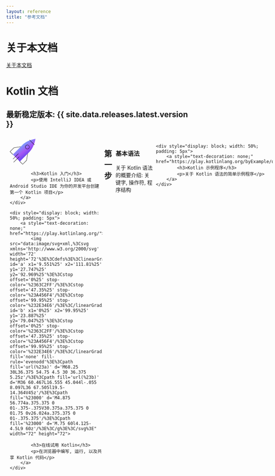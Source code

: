 ```yaml
---
layout: reference
title: "参考文档"
---
```


# **关于本文档**

[关于本文档](about_translation.html)

# **Kotlin 文档**

## **最新稳定版本: {{ site.data.releases.latest.version }}**

<div style="display: flex; width: 100%; padding: 5px">
    <div style="display: block; width: 50%; padding: 5px;">
        <a style="text-decoration: none;" href="getting-started.html">
            <img src="data:image/svg+xml,%3Csvg xmlns='http://www.w3.org/2000/svg' xmlns:xlink='http://www.w3.org/1999/xlink' width='48' height='48'%3E%3Cdefs%3E%3ClinearGradient id='b' x1='27.839%25' x2='83.171%25' y1='16.174%25' y2='85.917%25'%3E%3Cstop offset='0%25' stop-color='%2363C2FF'/%3E%3Cstop offset='50.17%25' stop-color='%23A456F4'/%3E%3Cstop offset='99.95%25' stop-color='%232E34E6'/%3E%3C/linearGradient%3E%3Cpath id='a' d='M17.899 11.11L.055 28.952l12.783 12.782 17.844-17.843C39.394 15.127 41.429.362 41.429.362S26.664 2.344 17.9 11.109'/%3E%3C/defs%3E%3Cg fill='none' fill-rule='evenodd'%3E%3Cpath d='M5.586 29.36a.26.26 0 01-.185-.076l-5.4-5.401 7.339-7.394 13.547-1.996a.261.261 0 01.076.517L7.588 16.98.737 23.882l5.033 5.033a.26.26 0 01-.184.445m17.687 17.796l-5.402-5.403a.26.26 0 010-.368.262.262 0 01.37 0l5.032 5.033 6.902-6.903 1.97-13.323a.26.26 0 01.296-.22.26.26 0 01.22.296l-1.995 13.494-7.393 7.394z' fill='%23000'/%3E%3Cg transform='translate(5.217 .2)'%3E%3Cmask id='c' fill='%23fff'%3E%3Cuse xlink:href='%23a'/%3E%3C/mask%3E%3Cpath fill='url(%23b)' d='M17.899 11.11L.055 28.952l12.783 12.782 17.844-17.843C39.394 15.127 41.429.362 41.429.362S26.664 2.344 17.9 11.109' mask='url(%23c)'/%3E%3C/g%3E%3Cpath d='M5.794 37.552a.262.262 0 01-.184-.446l9.756-9.756a.26.26 0 11.369.369l-9.756 9.757a.265.265 0 01-.185.076m1.253 5.739a.26.26 0 01-.185-.446l9.809-9.757c.102-.1.267-.1.369.001a.262.262 0 01-.001.37l-9.808 9.756a.266.266 0 01-.185.076m24.731-31.305a3.395 3.395 0 00-3.391 3.392c0 1.87 1.52 3.391 3.39 3.391s3.392-1.521 3.392-3.391-1.521-3.392-3.391-3.392m0 7.304c-2.158 0-3.913-1.755-3.913-3.913s1.755-3.913 3.913-3.913 3.913 1.755 3.913 3.913-1.755 3.913-3.913 3.913m12.782-7.617a.256.256 0 01-.184-.076l-8.714-8.765a.263.263 0 01.001-.37.262.262 0 01.37.002l8.712 8.764a.262.262 0 010 .37.265.265 0 01-.185.075' fill='%23000'/%3E%3C/g%3E%3C/svg%3E" width="72" height="72">

            <h3>Kotlin 入门</h3>
            <p>使用 IntelliJ IDEA 或 Android Studio IDE 为你的开发平台创建第一个 Kotlin 项目</p>    
        </a>
    </div>

    <div style="display: block; width: 50%; padding: 5px">
        <a style="text-decoration: none;" href="https://play.kotlinlang.org/">
            <img src="data:image/svg+xml,%3Csvg xmlns='http://www.w3.org/2000/svg' width='72' height='72'%3E%3Cdefs%3E%3ClinearGradient id='a' x1='9.551%25' x2='111.81%25' y1='27.747%25' y2='92.969%25'%3E%3Cstop offset='0%25' stop-color='%2363C2FF'/%3E%3Cstop offset='47.35%25' stop-color='%23A456F4'/%3E%3Cstop offset='99.95%25' stop-color='%232E34E6'/%3E%3C/linearGradient%3E%3ClinearGradient id='b' x1='0%25' x2='99.95%25' y1='23.887%25' y2='79.047%25'%3E%3Cstop offset='0%25' stop-color='%2363C2FF'/%3E%3Cstop offset='47.35%25' stop-color='%23A456F4'/%3E%3Cstop offset='99.95%25' stop-color='%232E34E6'/%3E%3C/linearGradient%3E%3C/defs%3E%3Cg fill='none' fill-rule='evenodd'%3E%3Cpath fill='url(%23a)' d='M68.25 30L36.375 54.75 4.5 30 36.375 5.25z'/%3E%3Cpath fill='url(%23b)' d='M36 60.467L16.555 45.044l-.055 8.097L36 67.505l19.5-14.364V45z'/%3E%3Cpath fill='%23000' d='M4.875 56.774a.375.375 0 01-.375-.375V30.375a.375.375 0 01.75 0v26.024a.375.375 0 01-.375.375'/%3E%3Cpath fill='%23000' d='M.75 60l4.125-4.5L9 60z'/%3E%3C/g%3E%3C/svg%3E" width="72" height="72">

            <h3>在线试用 Kotlin</h3>
            <p>在浏览器中编写, 运行, 以及共享 Kotlin 代码</p>    
        </a>
    </div>
</div>


## **第一步**

<div style="display: flex; width: 100%; padding: 5px">
    <div style="display: block; width: 50%; padding: 5px;">
        <a style="text-decoration: none;" href="basic-syntax.html">
            <h3>基本语法</h3>
            <p>关于 Kotlin 语法的概要介绍: 关键字, 操作符, 程序结构</p>    
        </a>
    </div>
    
    <div style="display: block; width: 50%; padding: 5px">
        <a style="text-decoration: none;" href="https://play.kotlinlang.org/byExample/overview">
            <h3>Kotlin 示例程序</h3>
            <p>关于 Kotlin 语法的简单示例程序</p>    
        </a>
    </div>
</div>

<div style="display: flex; width: 100%; padding: 5px">
    <div style="display: block; width: 50%; padding: 5px;">
        <a style="text-decoration: none;" href="koans.html">
            <h3>Kotlin Koan</h3>
            <p>帮助你熟悉 Kotlin 的编程练习</p>    
        </a>
    </div>

    <div style="display: block; width: 50%; padding: 5px">
        <a style="text-decoration: none;" href="command-line.html">
            <h3>命令行编译器</h3>
            <p>下载并安装 Kotlin 编译器</p>    
        </a>
    </div>
</div>


## **关于 Kotlin 的各种功能**

<div style="display: flex; width: 100%; padding: 5px">
    <div style="display: block; width: 50%; padding: 5px;">
        <a style="text-decoration: none;" href="https://kotlinlang.org/api/latest/jvm/stdlib/">
            <h3>标准库 API 文档</h3>
            <p>Kotlin 日常工作必须的各种功能: IO, 文件, 线程, 集合, 等等</p>    
        </a>
    </div>

    <div style="display: block; width: 50%; padding: 5px;">
        <a style="text-decoration: none;" href="coding-conventions.html">
            <h3>编码规约</h3>
            <p>推荐的代码组织方式, 格式, 命名方式, 等等</p>    
        </a>
    </div>
</div>

<div style="display: flex; width: 100%; padding: 5px">
    <div style="display: block; width: 50%; padding: 5px;">
        <a style="text-decoration: none;" href="basic-types.html">
            <h3>基本类型</h3>
            <p>Kotlin 的类型系统: 数值, 字符串, 数组, 以及其他内建的数据类型</p>    
        </a>
    </div>

    <div style="display: block; width: 50%; padding: 5px;">
        <a style="text-decoration: none;" href="control-flow.html">
            <h3>控制流</h3>
            <p>条件与循环: if, when, for, while</p>    
        </a>
    </div>
</div>

<div style="display: flex; width: 100%; padding: 5px">
    <div style="display: block; width: 50%; padding: 5px;">
        <a style="text-decoration: none;" href="null-safety.html">
            <h3>Null 值安全性</h3>
            <p>可为 Null 和不可为 Null 的类型, elvis 操作符, 安全调用, 以及类型转换</p>    
        </a>
    </div>

    <div style="display: block; width: 50%; padding: 5px;">
        <a style="text-decoration: none;" href="coroutines-overview.html">
            <h3>协程(Coroutine)</h3>
            <p>并发: 协程(Coroutine), 数据流(Flow), 通道(Channel)</p>    
        </a>
    </div>
</div>


## **Kotlin 的新功能**

<div style="display: flex; width: 100%; padding: 5px">
    <div style="display: block; width: 50%; padding: 5px;">
        <a style="text-decoration: none;" href="whatsnew17.html">
            <h3>Kotlin 1.7.0 的新功能</h3>
            <p>最新功能: JVM 平台的 Kotlin K2 编译器 Alpha 版, 明确要求使用者同意(Opt-in Requirement)注解的稳定版, 绝对不为空(Definitely non-nullable)的类型, 构建器推断, JVM/Native/JS 平台的性能改进, 等等</p>    
        </a>
    </div>

    <div style="display: block; width: 50%; padding: 5px;">
        <a style="text-decoration: none;" href="roadmap.html">
            <h3>Kotlin 发展路线图</h3>
            <p>Kotlin 的未来开发计划</p>    
        </a>
    </div>
</div>


## **Kotlin 跨平台移动应用程序**

<div style="display: flex; width: 100%; padding: 5px">
    <div style="display: block; width: 33%; padding: 5px;">
        <a style="text-decoration: none;" href="multiplatform-mobile/multiplatform-mobile-getting-started.html">
            <h3>入门</h3>
            <p>一些有用的链接, 帮助你学习如何使用 SDK</p>    
        </a>
    </div>

    <div style="display: block; width: 33%; padding: 5px;">
        <a style="text-decoration: none;" href="multiplatform-mobile/multiplatform-mobile-plugin-releases.html">
            <h3>Android Studio 的 Plugin 发布版本</h3>
            <p>Kotlin Multiplatform Mobile plugin 的功能介绍</p>    
        </a>
    </div>

    <div style="display: block; width: 33%; padding: 5px;">
        <a style="text-decoration: none;" href="https://www.youtube.com/playlist?list=PLlFc5cFwUnmy_oVc9YQzjasSNoAk4hk_C">
            <h3>Kotlin Multiplatform Multiverse</h3>
            <p>我们的 YouTube 频道中关于 Kotlin Multiplatform Mobile 的视频</p>    
        </a>
    </div>
</div>



<div style="display: flex; width: 100%; padding: 5px">
    <div style="display: block; width: 33%; padding: 5px;">
        <h3>Kotlin 学习资料</h3>
        <a style="text-decoration: none;" href="https://play.kotlinlang.org/byExample/overview">
            <p>通过示例学习 Kotlin</p>
        </a>
        <a style="text-decoration: none;" href="koans.html">
            <p>Kotlin Koan</p>
        </a>
        <a style="text-decoration: none;" href="https://hyperskill.org/join/fromdocstoJetSalesStat?redirect=true&amp;next=/tracks/18">
            <p>JetBrains 学院</p>
        </a>
        <a style="text-decoration: none;" href="advent-of-code.html">
            <p>Advent of Code</p>
        </a>
        <a style="text-decoration: none;" href="https://play.kotlinlang.org/hands-on/overview">
            <p>动手实验室(Hands-on lab)</p>
        </a>
        <a style="text-decoration: none;" href="edu-tools-learner.html">
            <p>IntelliJ IDEA 中的 EduTools</p>
        </a>
        <a style="text-decoration: none;" href="books.html">
            <p>书籍</p>
        </a>
    </div>

    <div style="display: block; width: 33%; padding: 5px;">
        <h3>在 YouTube 观看 Kotlin 视频</h3>
        <a style="text-decoration: none;" href="https://www.youtube.com/channel/UCP7uiEZIqci43m22KDl0sNw">
            <p>Kotlin YouTube 频道</p>
        </a>
        <a style="text-decoration: none;" href="https://www.youtube.com/playlist?list=PLlFc5cFwUnmxOJL0GSSZ1Vot4KL2Vwe7x">
            <p>在 Spring Framework 中使用 Kotlin</p>
        </a>
        <a style="text-decoration: none;" href="https://www.youtube.com/playlist?list=PLlFc5cFwUnmx-dpq9nkdaVJX0GnrM1Mp1">
            <p>专家网络研讨会</p>
        </a>
        <a style="text-decoration: none;" href="https://www.youtube.com/playlist?list=PLlFc5cFwUnmy_oVc9YQzjasSNoAk4hk_C">
            <p>Kotlin 跨平台开发专栏</p>
        </a>
        <a style="text-decoration: none;" href="https://www.youtube.com/playlist?list=PLlFc5cFwUnmyQA0l15nAfE1-pnu6fSvvG">
            <p>编程竞赛(Competitive Programming)</p>
        </a>
        <a style="text-decoration: none;" href="https://www.youtube.com/playlist?list=PLlFc5cFwUnmy6Fz9aq-JMlzk34ce5hJrg">
            <p>Kotlin 标准库</p>
        </a>
        <a style="text-decoration: none;" href="https://www.youtube.com/playlist?list=PLlFc5cFwUnmz1TwkP9SKCHU978dqLTANB">
            <p>关于 Kotlin 的播客节目</p>
        </a>
        <a style="text-decoration: none;" href="https://www.youtube.com/playlist?list=PLlFc5cFwUnmzT4cgLOGJYGnY6j0W2xoFA">
            <p>面向教育者的 Kotlin 专题</p>
        </a>
        <a style="text-decoration: none;" href="https://www.youtube.com/playlist?list=PLlFc5cFwUnmxS9GQ0HtzUG1a7WQ2cvF6U">
            <p>Kotlin 2021 在线活动</p>
        </a>
    </div>

    <div style="display: block; width: 33%; padding: 5px;">
        <h3>获取新信息并提交你的贡献</h3>
        <a style="text-decoration: none;" href="contribute.html">
            <p>向 Kotlin 提交你的贡献</p>
        </a>
        <a style="text-decoration: none;" href="eap.html">
            <p>参加早期预览项目(Early Access Program)</p>
        </a>
        <a style="text-decoration: none;" href="https://surveys.jetbrains.com/s3/kotlin-slack-sign-up">
            <p>加入 Kotlin Slack 聊天频道</p>
        </a>
        <a style="text-decoration: none;" href="https://twitter.com/kotlin">
            <p>追随 Kotlin 的 Twitter 官方帐号</p>
        </a>
        <a style="text-decoration: none;" href="https://www.reddit.com/r/Kotlin/">
            <p>在 Reddit 进行讨论</p>
        </a>
        <a style="text-decoration: none;" href="https://stackoverflow.com/questions/tagged/kotlin">
            <p>参与 Stack Overflow 讨论</p>
        </a>
    </div>
</div>
